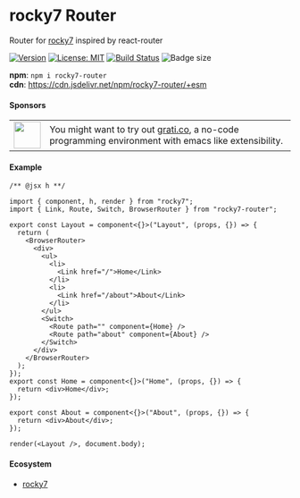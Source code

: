 # rocky7 Router

Router for [rocky7](https://github.com/abhishiv/rocky7) inspired by react-router

[![Version](https://img.shields.io/npm/v/rocky7-router.svg?color=success&style=flat-square)](https://www.npmjs.com/package/rocky7-router)
[![License: MIT](https://img.shields.io/badge/License-MIT-brightgreen.svg)](https://opensource.org/licenses/MIT)
[![Build Status](https://github.com/abhishiv/rocky7-router/actions/workflows/ci.yml/badge.svg)](https://github.com/abhishiv/rocky7-router/actions/workflows/ci.yml)
![Badge size](https://img.badgesize.io/https://cdn.jsdelivr.net/npm/rocky7-router/+esm?compression=gzip&label=gzip&style=flat-square)

**npm**: `npm i rocky7-router`  
**cdn**: https://cdn.jsdelivr.net/npm/rocky7-router/+esm

#### Sponsors

<table>
  <tr>
    <td><img align="middle" width="48" src="https://www.grati.co/assets/logo-2c341a38.png"></td>
    <td>You might want to try out <a href="https://www.grati.co">grati.co</a>, a no-code programming environment with emacs like extensibility.</td>
  </tr>
</table>

#### Example

```tsx
/** @jsx h **/

import { component, h, render } from "rocky7";
import { Link, Route, Switch, BrowserRouter } from "rocky7-router";

export const Layout = component<{}>("Layout", (props, {}) => {
  return (
    <BrowserRouter>
      <div>
        <ul>
          <li>
            <Link href="/">Home</Link>
          </li>
          <li>
            <Link href="/about">About</Link>
          </li>
        </ul>
        <Switch>
          <Route path="" component={Home} />
          <Route path="about" component={About} />
        </Switch>
      </div>
    </BrowserRouter>
  );
});
export const Home = component<{}>("Home", (props, {}) => {
  return <div>Home</div>;
});

export const About = component<{}>("About", (props, {}) => {
  return <div>About</div>;
});

render(<Layout />, document.body);
```

#### Ecosystem

- [rocky7](https://github.com/abhishiv/rocky7)
